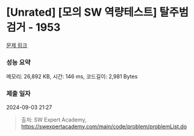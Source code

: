# [Unrated] [모의 SW 역량테스트] 탈주범 검거 - 1953 

[문제 링크](https://swexpertacademy.com/main/code/problem/problemDetail.do?contestProbId=AV5PpLlKAQ4DFAUq) 

### 성능 요약

메모리: 26,892 KB, 시간: 146 ms, 코드길이: 2,981 Bytes

### 제출 일자

2024-09-03 21:27



> 출처: SW Expert Academy, https://swexpertacademy.com/main/code/problem/problemList.do